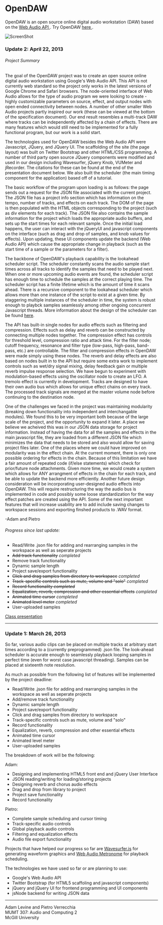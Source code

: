 OpenDAW
=======

<p>
OpenDAW is an open source online digital audio workstation (DAW) based on the 
<a href = https://dvcs.w3.org/hg/audio/raw-file/tip/webaudio/specification.html target = "blank">Web Audio API </a>. Try OpenDAW <a href = http://pverrecchia.github.io/OpenDAW/# target = "blank"> here </a>.
</p>

![ScreenShot](https://raw.github.com/pvererecchia/OpenDAW/master/img/opendaw.PNG)
<br>
<h3>Update 2: April 22, 2013</h3>

<h6>Project Summary</h6>
<p>
The goal of the OpenDAW project was to create an open source online digital audio workstation using Google's Web Audio API. This API is
not currently web standard so the project only works in the latest versions of Google Chrome and Safari browsers. The node-oriented interface
of Web Audio allows for the type of audio program we were looking to create - highly customizable parameters on source, effect, and output nodes with
open ended connectivity between nodes. A number of other smaller Web Audio projects partly inspired our work (these can be viewed at the bottom
of the specification document). Our end result resembles a multi-track DAW where tracks can be independently affected by a chain of effects. There are
many features which would still need to be implemented for a fully functional program, but our work is a solid start.
</p>

<p>
The technologies used for OpenDAW besides the Web Audio API were Javascript, JQuery, and JQuery UI. The scaffolding of the site (the
page layout) was built on Twitter Bootstrap and other HTML/CSS programming. A number of third party open source JQuery components were modified and
used in our design including Wavesurfer, jQuery Knob, VUMeter and jRecorder. The citations for these can be found at the end of the presentation
document below. We also built the scheduler (the main timing component for the application) based off of a tutorial.
</p>


<p>
The basic workflow of the program upon loading is as follows: the page sends out a request for the JSON file associated with the current project. The JSON
file has a project info section which has information on the tempo, number of tracks, and effects on each track. The DOM of the page is then populated with
the HTML objects corresponding to the project (such as div elements for each track). The JSON file also contains the sample information for the project
which loads the appropriate audio buffers, and sets up the start times for each relevant sample. Once the initial load happens, the user can interact with
the jQueryUI and javascript components on the interface (such as drag and drop of samples, and knob values for effects). Upon updating, these UI components
update the backend (Web Audio API) which cause the appropriate change in playback (such as the start time of a sample or the parameters for a filter).
</p>

<p>
The backbone of OpenDAW's playback capability is the lookahead scheduler script. The scheduler constantly scans
the audio sample start times across all tracks to identify the samples that need to be played next. When one or 
more upcoming audio events are found, the scheduler script has enough time to schedule the samples at the correct playing time.
The scheduler script has a finite lifetime which is the amount of time it scans ahead. There is a recursive component to
the lookahead scheduler which allows more than one instance of the script to exist at a given time. By staggering multiple instances 
of the scheduler in time, the system is robust enough to playbck samples seamlessly among other ongoing concurrent
Javascript threads. More information about the design of the scheduler can be found <a href = "http://www.html5rocks.com/en/tutorials/audio/scheduling/"
target = "blank">here</a>.
</p>

<p>
The API has built-in single nodes for audio effects such as filtering and compression. Effects such as delay and 
reverb can be constructed by connecting multiple nodes together. The compression effect has controls for threshold level,
compression ratio and attack time. For the filter node; cutoff frequency, resonance and filter type (low-pass, high-pass,
band-pass, etc.) are controllable. The filter and compression effects in OpenDAW were made simply using these nodes. The
reverb and delay effects are also based on nodes built in to the API but require some extra work to implement controls such as wet/dry
signal mixing, delay feedback gain or multiple reverb impulse response selection. We have begun to experiment with
modulation-based effects using the oscillator node to create an LFO. A tremolo effect is currently in development. Tracks are 
designed to have their own audio bus which allows for unique effect chains on every track. The processed track signals 
are merged at the master volume node before continuing to the destination node. 
</p>

<p>
One of the challenges we faced in the project was maintaining modularity (breaking down functionality into independent and interchangable modules).
We found this to be very important both because of the large scale of the project, and the opportunity to expand it later. A place we believe
we acheived this was in our JSON data storage for project information. Instead of having the data for all the samples and effects in the main javascript
file, they are loaded from a different JSON file which minimizes the data that needs to be stored and also would allow for saving project files later.
One of the places where we could have improved on modularity was in the effect chain. At the current moment,
there is only one possible ordering for effects in the chain. Because of this limitation we have a fair amount of repeated code (if/else statements) which
check for prior/future node attachments. Given more time, we would create a system which allows for ANY arrangment of effects in the chain for each
track, and be able to update the backend more efficiently. Another future design consideration will be incorporating user-designed audio effects into
OpenDAW. This will require restructuring the way the audio bus is implemented in code and possibly some loose standardization for the way effect patches are 
created using the API. Some of the next important features that will increase
usability are to add include saving changes to workspace sessions and exporting finshed products to .WAV format.  
</p>

<p>
-Adam and Pietro
</p>


<h6>Progress since last update:</h6>
<ul>
  <li>Read/Write .json file for adding and rearranging samples in the workspace as well as seperate projects</li>
  <li><del>Add track functionality</del> <i>completed</i></li>
  <li>Remove track functionality</li>
  <li>Dynamic sample length</li>
  <li>Project save/export functionality</li>
  <li><del>Click and drag samples from directory to workspace</del> <i>completed</i></li>
  <li><del>Track-specific controls such as mute, volume and "solo"</del> <i>completed</i></li>
  <li><del>Record functionality<del> <i>completed</i></li>
  <li><del>Equalization, reverb, compression and other essential effects</del> <i>completed</i></li>
  <li><del>Animated time cursor</del> <i>completed</i></li>
  <li><del>Animated level meter</del> <i>completed</i></li>
  <li>User-uploaded samples</li>
</ul>

<a href = "https://docs.google.com/presentation/d/1BJaS6c8hqJ_MFRLzce2q5IobM6fkv_2eIF2FPUToPyk/pub?start=false&loop=false&delayms=3000" target = "blank">Class presentation</a>

<hr>
<h3>Update 1: March 26, 2013</h3>
<p>
So far, various audio clips can be placed on multiple tracks at arbitrary start times according to a 
(currently preprogrammed) .json file. The look-ahead scheduler is accurate enough to seamlessly playback looping samples
in perfect time (even for worst case javascript threading). Samples can be placed at sixteenth note resolution. 
</p>

As much as possible from the following list of features will be implemented by the project deadline:

<ul>
  <li>Read/Write .json file for adding and rearranging samples in the workspace as well as seperate projects</li>
  <li>Add/remove track functionality</li>
  <li>Dynamic sample length</li>
  <li>Project save/export functionality</li>
  <li>Click and drag samples from directory to workspace</li>
  <li>Track-specific controls such as mute, volume and "solo"</li>
  <li>Record functionality</li>
  <li>Equalization, reverb, compression and other essential effects</li>
  <li>Animated time cursor</li>
  <li>Animated level meter</li>
  <li>User-uploaded samples</li>
</ul>



<p>The breakdown of work will be the following:</p>
Adam:
<ul>
  <li>Designing and implementing HTML5 front end and jQuery User Interface</li>
  <li>JSON reading/writing for loading/storing projects</li>
  <li>Designing reverb and chorus audio effects</li>
  <li>Drag and drop from library to project</li>
  <li>Project save functionality</li>
  <li>Record functionality</li>
</ul>

Pietro:
<ul>
  <li>Complete sample scheduling and cursor timing</li>
  <li>Track-specific audio controls</li>
  <li>Global playback audio controls</li>
  <li>Filtering and equalization effects</li>
  <li>Audio file export functionality</li>
  
</ul>

</p>

<p>
Projects that have helped our progress so far are 
<a href = https://github.com/katspaugh/wavesurfer.js target="blank"> Wavesurfer.js</a> for generating waveform graphics and
<a href = https://github.com/cwilso/metronome target="blank">Web Audio Metronome</a> for playback scheduling.
</p>

The technologies we have used so far or are planning to use:
<ul>
  <li>Google's Web Audio API</li>
  <li>Twitter Bootstrap (for HTML5 scaffoling and javascript components)</li>
  <li>jQuery and jQuery UI for frontend programming and UI components</li>
  <li>jsNode backend for writing JSON data</li>
</ul>

<hr>
Adam Levine and Pietro Verrecchia <br>
MUMT 307: Audio and Computing 2 <br>
McGill University
